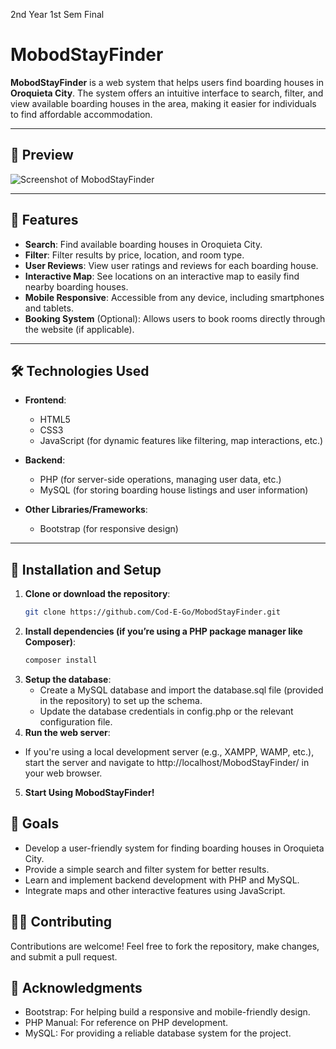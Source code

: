 2nd Year 1st Sem Final

# MobodStayFinder 


**MobodStayFinder** is a web system that helps users find boarding houses in **Oroquieta City**. The system offers an intuitive interface to search, filter, and view available boarding houses in the area, making it easier for individuals to find affordable accommodation.

---

## 📸 Preview

<!-- Replace with an actual screenshot link or path if available -->
![Screenshot of MobodStayFinder](https://github.com/Cod-E-Go/MobodStayFinder/blob/main/MobodStayFinder/assets/logo.png)

---

## 🚀 Features

- **Search**: Find available boarding houses in Oroquieta City.
- **Filter**: Filter results by price, location, and room type.
- **User Reviews**: View user ratings and reviews for each boarding house.
- **Interactive Map**: See locations on an interactive map to easily find nearby boarding houses.
- **Mobile Responsive**: Accessible from any device, including smartphones and tablets.
- **Booking System** (Optional): Allows users to book rooms directly through the website (if applicable).

---

## 🛠️ Technologies Used

- **Frontend**: 
  - HTML5
  - CSS3
  - JavaScript (for dynamic features like filtering, map interactions, etc.)

- **Backend**:
  - PHP (for server-side operations, managing user data, etc.)
  - MySQL (for storing boarding house listings and user information)

- **Other Libraries/Frameworks**:

  - Bootstrap (for responsive design)

---

## 📂 Installation and Setup

1. **Clone or download the repository**:
   ```bash
   git clone https://github.com/Cod-E-Go/MobodStayFinder.git
2. **Install dependencies (if you’re using a PHP package manager like Composer)**:
   ```bash
   composer install
3. **Setup the database**:
   - Create a MySQL database and import the database.sql file (provided in the repository) to set up the schema.
   - Update the database credentials in config.php or the relevant configuration file.  
4. **Run the web server**:
  - If you're using a local development server (e.g., XAMPP, WAMP, etc.), start the server and navigate to http://localhost/MobodStayFinder/ in your web browser.
5. **Start Using MobodStayFinder!**

## 🎯 Goals

  - Develop a user-friendly system for finding boarding houses in Oroquieta City.
  - Provide a simple search and filter system for better results.
  - Learn and implement backend development with PHP and MySQL.
  - Integrate maps and other interactive features using JavaScript.

## 🧑‍💻 Contributing
  Contributions are welcome! Feel free to fork the repository, make changes, and submit a pull request.

## 🙏 Acknowledgments
  - Bootstrap: For helping build a responsive and mobile-friendly design.
  - PHP Manual: For reference on PHP development.
  - MySQL: For providing a reliable database system for the project.
